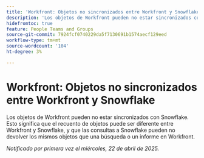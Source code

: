 ```yaml
---
title: 'Workfront: Objetos no sincronizados entre Workfront y Snowflake'
description: 'Los objetos de Workfront pueden no estar sincronizados con Snowflake. Esto significa que el recuento de objetos puede ser diferente entre Workfront y Snowflake, y que las consultas a Snowflake pueden no devolver los mismos objetos que una búsqueda o un informe en Workfront. '
hidefromtoc: true
feature: People Teams and Groups
source-git-commit: 7924fcf0740229da5f7130691b1574aecf129eed
workflow-type: tm+mt
source-wordcount: '104'
ht-degree: 3%

---
```



# Workfront: Objetos no sincronizados entre Workfront y Snowflake

Los objetos de Workfront pueden no estar sincronizados con Snowflake. Esto significa que el recuento de objetos puede ser diferente entre Workfront y Snowflake, y que las consultas a Snowflake pueden no devolver los mismos objetos que una búsqueda o un informe en Workfront.

_Notificado por primera vez el miércoles, 22 de abril de 2025._
